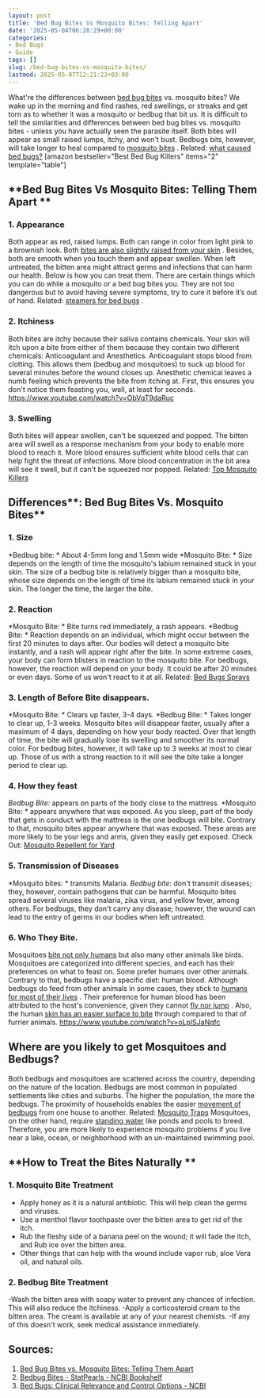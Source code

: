 ```yaml
---
layout: post
title: 'Bed Bug Bites Vs Mosquito Bites: Telling Apart'
date: '2025-05-04T06:28:29+00:00'
categories:
- Bed Bugs
- Guide
tags: []
slug: /bed-bug-bites-vs-mosquito-bites/
lastmod: 2025-05-07T12:21:23+03:00
---
```


What're the differences between
[bed bug bites](https://pestpolicy.com/pictures-of-bed-bug-bites/)
vs. mosquito bites? We wake up in the morning and find rashes, red swellings, or streaks and get torn as to whether it was a mosquito or bedbug that bit us.
It is difficult to tell the similarities and differences between bed bug bites vs. mosquito bites - unless you have actually seen the parasite itself.
Both bites will appear as small raised lumps, itchy, and won't bust. Bedbugs bits, however, will take longer to heal compared to
[mosquito bites](https://pestpolicy.com/spider-bite-vs-mosquito-bite/)
. Related:
[what caused bed bugs?](https://pestpolicy.com/what-causes-bed-bugs/)
[amazon bestseller="Best Bed Bug Killers" items="2" template="table"]
## **Bed Bug Bites Vs Mosquito Bites: Telling Them Apart **
### **1. Appearance**
Both appear as red, raised lumps. Both can range in color from light pink to a brownish look. Both
[bites are also slightly raised from your skin](https://pestpolicy.com/can-bed-bugs-live-in-your-skin/)
. Besides, both are smooth when you touch them and appear swollen.
When left untreated, the bitten area might attract germs and infections that can harm our health. Below is how you can treat them.
There are certain things which you can do while a mosquito or a bed bug bites you. They are not too dangerous but to avoid having severe symptoms, try to cure it before it’s out of hand. Related:
[steamers for bed bugs](https://pestpolicy.com/best-bed-bug-steamer/)
.
### **2. Itchiness**
Both bites are itchy because their saliva contains chemicals. Your skin will itch upon a bite from either of them because they contain two different chemicals: Anticoagulant and Anesthetics.
Anticoagulant stops blood from clotting. This allows them (bedbug and mosquitoes) to suck up blood for several minutes before the wound closes up.
Anesthetic chemical leaves a numb feeling which prevents the bite from itching at. First, this ensures you don't notice them feasting you, well, at least for seconds.
https://www.youtube.com/watch?v=ObVqT9daRuc
### **3. Swelling**
Both bites will appear swollen, can't be squeezed and popped. The bitten area will swell as a response mechanism from your body to enable more blood to reach it.
More blood ensures sufficient white blood cells that can help fight the threat of infections. More blood concentration in the bit area will see it swell, but it can't be squeezed nor popped. Related:
[Top Mosquito Killers](https://pestpolicy.com/best-mosquito-killer/)
## **Differences****: Bed Bug Bites Vs. Mosquito Bites**
### **1. Size**
*Bedbug bite: *
About 4-5mm long and 1.5mm wide
*Mosquito Bite: *
Size depends on the length of time the mosquito's labium remained stuck in your skin.
The size of a bedbug bite is relatively bigger than a mosquito bite, whose size depends on the length of time its labium remained stuck in your skin. The longer the time, the larger the bite.
### **2. Reaction**
*Mosquito Bite: *
Bite turns red immediately, a rash appears.
*Bedbug Bite: *
Reaction depends on an individual, which might occur between the first 20 minutes to days after.
Our bodies will detect a mosquito bite instantly, and a rash will appear right after the bite. In some extreme cases, your body can form blisters in reaction to the mosquito bite.
For bedbugs, however, the reaction will depend on your body. It could be after 20 minutes or even days. Some of us won't react to it at all. Related:
[Bed Bugs Sprays](https://pestpolicy.com/best-bed-bug-spray/)
### **3. Length of Before Bite disappears.**
*Mosquito Bite: *
Clears up faster, 3-4 days.
*Bedbug Bite: *
Takes longer to clear up, 1-3 weeks.
Mosquito bites will disappear faster, usually after a maximum of 4 days, depending on how your body reacted. Over that length of time, the bite will gradually lose its swelling and smoother its normal color.
For bedbug bites, however, it will take up to 3 weeks at most to clear up. Those of us with a strong reaction to it will see the bite take a longer period to clear up.
### **4. How they feast**
*Bedbug Bite:*
appears on parts of the body close to the mattress.
*Mosquito Bite: *
appears anywhere that was exposed.
As you sleep, part of the body that gets in conduct with the mattress is the one bedbugs will bite. Contrary to that, mosquito bites appear anywhere that was exposed.
These areas are more likely to be your legs and arms, given they easily get exposed. Check Out:
[Mosquito Repellent for Yard](https://pestpolicy.com/best-mosquito-yard-spray/)
### **5. Transmission of Diseases**
*Mosquito bites: *
transmits Malaria.
*Bedbug bite:*
don't transmit diseases; they, however, contain pathogens that can be harmful.
Mosquito bites spread several viruses like malaria, zika virus, and yellow fever, among others. For bedbugs, they don't carry any disease; however, the wound can lead to the entry of germs in our bodies when left untreated.
### **6. Who They Bite.**
Mosquitoes
[bite not only humans](https://pestpolicy.com/do-fleas-bite-humans/)
but also many other animals like birds. Mosquitoes are categorized into different species, and each has their preferences on what to feast on. Some prefer humans over other animals.
Contrary to that, bedbugs have a specific diet: human blood. Although bedbugs do feed from other animals in some cases, they stick to
[humans for most of their lives](https://pestpolicy.com/can-fleas-live-in-human-hair/)
.
Their preference for human blood has been attributed to the host's convenience, given they cannot
[fly nor jump](https://pestpolicy.com/do-bed-bugs-fly/)
. Also, the human
[skin has an easier surface to bite](https://pestpolicy.com/can-bed-bugs-live-in-your-skin/)
through compared to that of furrier animals.
https://www.youtube.com/watch?v=oLplSJaNqfc
## **Where are you likely to get Mosquitoes and Bedbugs?**
Both bedbugs and mosquitoes are scattered across the country, depending on the nature of the location.
Bedbugs are most common in populated settlements like cities and suburbs. The higher the population, the more the bedbugs. The proximity of households enables the easier
[movement of bedbugs](https://pestpolicy.com/do-bed-bugs-jump/)
from one house to another.
Related:
[Mosquito Traps](https://pestpolicy.com/best-mosquito-trap/)
Mosquitoes, on the other hand, require
[standing water](https://pestpolicy.com/how-to-unclog-a-bathtub-drain-with-standing-water/)
like ponds and pools to breed. Therefore, you are more likely to experience mosquito problems if you live near a lake, ocean, or neighborhood with an un-maintained swimming pool.
## **How to Treat the Bites Naturally **
### **1. Mosquito Bite Treatment**
- Apply honey as it is a natural antibiotic. This will help clean the germs and viruses.
- Use a menthol flavor toothpaste over the bitten area to get rid of the itch.
- Rub the fleshy side of a banana peel on the wound; it will fade the itch, and Rub ice over the bitten area.
- Other things that can help with the wound include vapor rub, aloe Vera oil, and natural oils.
### **2. Bedbug Bite Treatment**
-Wash the bitten area with soapy water to prevent any chances of infection. This will also reduce the itchiness.
-Apply a corticosteroid cream to the bitten area. The cream is available at any of your nearest chemists. -If any of this doesn't work, seek medical assistance immediately.
## Sources:
1. [Bed Bug Bites vs. Mosquito Bites: Telling Them Apart](https://www.healthline.com/health/bed-bug-bites-vs-mosquito-bites)
2. [Bedbug Bites - StatPearls - NCBI Bookshelf](https://www.ncbi.nlm.nih.gov/books/NBK538128/)
3. [Bed Bugs: Clinical Relevance and Control Options - NCBI](https://www.ncbi.nlm.nih.gov/pmc/articles/PMC3255965/)
